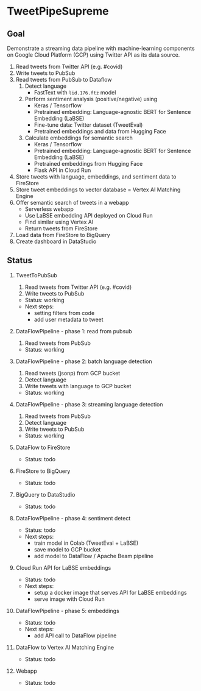 # TweetPipeSupreme

## Goal

Demonstrate a streaming data pipeline with machine-learning components on Google Cloud Platform (GCP) using Twitter API as its data source.

1) Read tweets from Twitter API (e.g. #covid)
2) Write tweets to PubSub
3) Read tweets from PubSub to Dataflow
	1) Detect language
		* FastText with `lid.176.ftz` model
	2) Perform sentiment analysis (positive/negative) using
		* Keras / Tensorflow
		* Pretrained embedding: Language-agnostic BERT for Sentence Embedding (LaBSE)	
		* Fine-tune data: Twitter dataset (TweetEval)
		* Pretrained embeddings and data from Hugging Face
	3) Calculate embeddings for semantic search
		* Keras / Tensorflow
		* Pretrained embedding: Language-agnostic BERT for Sentence Embedding (LaBSE)	
		* Pretrained embeddings from Hugging Face
		* Flask API in Cloud Run
4) Store tweets with language, embeddings, and sentiment data to FireStore
5) Store tweet embeddings to vector database = Vertex AI Matching Engine
6) Offer semantic search of tweets in a webapp
	* Serverless webapp
	* Use LaBSE embedding API deployed on Cloud Run
	* Find similar using Vertex AI
	* Return tweets from FireStore
7) Load data from FireStore to BigQuery
8) Create dashboard in DataStudio


## Status

1) TweetToPubSub
	1) Read tweets from Twitter API (e.g. #covid)
	2) Write tweets to PubSub
	* Status: working
	* Next steps: 
		* setting filters from code
		* add user metadata to tweet
	
2) DataFlowPipeline - phase 1: read from pubsub
	1) Read tweets from PubSub
	* Status: working
	
3) DataFlowPipeline - phase 2: batch language detection
	1) Read tweets (jsonp) from GCP bucket
	2) Detect language
	3) Write tweets with language to GCP bucket
	* Status: working
	
4) DataFlowPipeline - phase 3: streaming language detection
	1) Read tweets from PubSub
	2) Detect language
	3) Write tweets to PubSub
	* Status: working
	
5) DataFlow to FireStore
	* Status: todo

6) FireStore to BigQuery
	* Status: todo

7) BigQuery to DataStudio
	* Status: todo

8) DataFlowPipeline - phase 4: sentiment detect
	* Status: todo
	* Next steps: 
		* train model in Colab (TweetEval + LaBSE)
		* save model to GCP bucket
		* add model to DataFlow / Apache Beam pipeline

9) Cloud Run API for LaBSE embeddings
	* Status: todo
	* Next steps:
		* setup a docker image that serves API for LaBSE embeddings
		* serve image with Cloud Run

10) DataFlowPipeline - phase 5: embeddings
	* Status: todo
	* Next steps:
		* add API call to DataFlow pipeline

11) DataFlow to Vertex AI Matching Engine
	* Status: todo
	
12) Webapp
	* Status: todo

